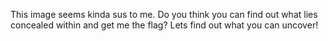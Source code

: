 This image seems kinda sus to me. Do you think you can find out what lies concealed within and get me the flag? Lets find out what you can uncover!
